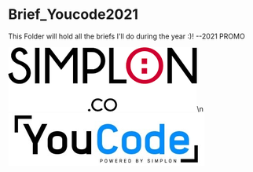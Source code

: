 # Brief_Youcode2021
This Folder will hold all the briefs I'll do during the year :)! --2021 PROMO

![logo](SIMPLONLOGO.png)\n
![logo](YOUCODELOGO.jpg)
